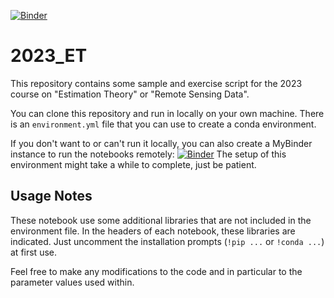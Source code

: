 [![Binder](https://mybinder.org/badge_logo.svg)](https://mybinder.org/v2/gh/TUM-LMF/2023_ET/HEAD)
# 2023_ET

This repository contains some sample and exercise script for the 2023 course on "Estimation Theory" or "Remote Sensing Data". 

You can clone this repository and run in locally on your own machine. There is an `environment.yml` file that you can use to create a conda environment.

If you don't want to or can't run it locally, you can also create a MyBinder instance to run the notebooks remotely: [![Binder](https://mybinder.org/badge_logo.svg)](https://mybinder.org/v2/gh/TUM-LMF/2023_ET/HEAD)
The setup of this environment might take a while to complete, just be patient.

## Usage Notes

These notebook use some additional libraries that are not included in the environment file. In the headers of each notebook, these libraries are indicated. Just uncomment the installation prompts (`!pip ...` or `!conda ...`) at first use.

Feel free to make any modifications to the code and in particular to the parameter values used within.
